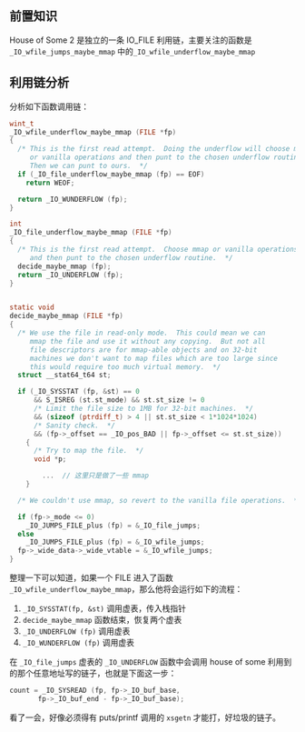 ## 前置知识

House of Some 2 是独立的一条 IO_FILE 利用链，主要关注的函数是 `_IO_wfile_jumps_maybe_mmap` 中的`_IO_wfile_underflow_maybe_mmap`

## 利用链分析

分析如下函数调用链：

```c
wint_t
_IO_wfile_underflow_maybe_mmap (FILE *fp)
{
  /* This is the first read attempt.  Doing the underflow will choose mmap
     or vanilla operations and then punt to the chosen underflow routine.
     Then we can punt to ours.  */
  if (_IO_file_underflow_maybe_mmap (fp) == EOF)
    return WEOF;

  return _IO_WUNDERFLOW (fp);
}

int
_IO_file_underflow_maybe_mmap (FILE *fp)
{
  /* This is the first read attempt.  Choose mmap or vanilla operations
     and then punt to the chosen underflow routine.  */
  decide_maybe_mmap (fp);
  return _IO_UNDERFLOW (fp);
}


static void
decide_maybe_mmap (FILE *fp)
{
  /* We use the file in read-only mode.  This could mean we can
     mmap the file and use it without any copying.  But not all
     file descriptors are for mmap-able objects and on 32-bit
     machines we don't want to map files which are too large since
     this would require too much virtual memory.  */
  struct __stat64_t64 st;

  if (_IO_SYSSTAT (fp, &st) == 0
      && S_ISREG (st.st_mode) && st.st_size != 0
      /* Limit the file size to 1MB for 32-bit machines.  */
      && (sizeof (ptrdiff_t) > 4 || st.st_size < 1*1024*1024)
      /* Sanity check.  */
      && (fp->_offset == _IO_pos_BAD || fp->_offset <= st.st_size))
    {
      /* Try to map the file.  */
      void *p;

		...  // 这里只是做了一些 mmap
    }

  /* We couldn't use mmap, so revert to the vanilla file operations.  */

  if (fp->_mode <= 0)
    _IO_JUMPS_FILE_plus (fp) = &_IO_file_jumps;
  else
    _IO_JUMPS_FILE_plus (fp) = &_IO_wfile_jumps;
  fp->_wide_data->_wide_vtable = &_IO_wfile_jumps;
}
```


整理一下可以知道，如果一个 FILE 进入了函数 `_IO_wfile_underflow_maybe_mmap`，那么他将会运行如下的流程：

1. `_IO_SYSSTAT(fp, &st)` 调用虚表，传入栈指针
2. `decide_maybe_mmap` 函数结束，恢复两个虚表
3. `_IO_UNDERFLOW (fp)` 调用虚表
4. `_IO_WUNDERFLOW (fp)` 调用虚表

在 `_IO_file_jumps` 虚表的 `_IO_UNDERFLOW` 函数中会调用 house of some 利用到的那个任意地址写的链子，也就是下面这一步：

```c
count = _IO_SYSREAD (fp, fp->_IO_buf_base,
       fp->_IO_buf_end - fp->_IO_buf_base);
```

看了一会，好像必须得有 puts/printf 调用的 `xsgetn` 才能打，好垃圾的链子。